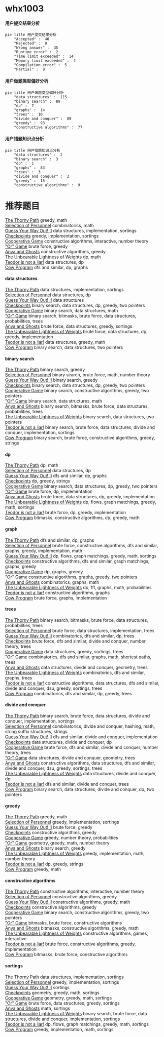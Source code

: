 # whx1003
<!-- tabs:start -->
#### **用户提交结果分析**

```mermaid
pie title 用户提交结果分析
    "Accepted" :  40
    "Rejected" :  0
    "Wrong answer" :  35
    "Runtime error" :  2
    "Time limit exceeded" :  14
    "Memory limit exceeded" :  4
    "Compilation error" :  5
    "Partial" :  0
```
#### **用户做题类型偏好分析**

```mermaid
pie title 用户做题类型偏好分析
    "data structures" :  115
    "binary search" :  89
    "dp" :  7
    "graphs" :  14
    "trees" :  10
    "divide and conquer" :  89
    "greedy" :  93
    "constructive algorithms" :  77
```
#### **用户错题知识点分析**

```mermaid
pie title 用户错题知识点分析
    "data structures" :  2
    "binary search" :  3
    "dp" :  1
    "graphs" :  83
    "trees" :  3
    "divide and conquer" :  3
    "greedy" :  15
    "constructive algorithms" :  9
```
<!-- tabs:end -->
# 推荐题目
[The Thorny Path](http://codeforces.com/problemset/problem/1411/F)		greedy,
                        math		  
[Selection of Personnel](http://codeforces.com/problemset/problem/630/F)		combinatorics,
                        math		  
[Guess Your Way Out! II](http://codeforces.com/problemset/problem/558/D)		data structures,
                        implementation,
                        sortings		  
[Checkpoints](http://codeforces.com/problemset/problem/709/B)		greedy,
                        implementation,
                        sortings		  
[Cooperative Game](https://codeforces.com/contest/1138/problem/F)		constructive algorithms,
                        interactive,
                        number theory		  
["Or" Game](http://codeforces.com/problemset/problem/578/B)		brute force,
                        greedy		  
[Anya and Ghosts](http://codeforces.com/problemset/problem/508/C)		constructive algorithms,
                        greedy		  
[The Unbearable Lightness of Weights](https://codeforces.com/contest/1078/problem/B)		dp,
                        math		  
[Teodor is not a liar!](http://codeforces.com/problemset/problem/930/C)		data structures,
                        dp		  
[Cow Program](http://codeforces.com/problemset/problem/283/B)		dfs and similar,
                        dp,
                        graphs		  
<!-- tabs:start -->
#### **data structures**
[The Thorny Path](http://codeforces.com/problemset/problem/558/D)		data structures,
                        implementation,
                        sortings		  
[Selection of Personnel](http://codeforces.com/problemset/problem/930/C)		data structures,
                        dp		  
[Guess Your Way Out! II](http://codeforces.com/problemset/problem/52/C)		data structures		  
[Checkpoints](http://codeforces.com/problemset/problem/1492/C)		binary search,
                        data structures,
                        dp,
                        greedy,
                        two pointers		  
[Cooperative Game](http://codeforces.com/problemset/problem/1490/G)		binary search,
                        data structures,
                        math		  
["Or" Game](http://codeforces.com/problemset/problem/1479/D)		binary search,
                        bitmasks,
                        brute force,
                        data structures,
                        probabilities,
                        trees		  
[Anya and Ghosts](http://codeforces.com/problemset/problem/1497/A)		brute force,
                        data structures,
                        greedy,
                        sortings		  
[The Unbearable Lightness of Weights](http://codeforces.com/problemset/problem/1491/C)		brute force,
                        data structures,
                        dp,
                        greedy,
                        implementation		  
[Teodor is not a liar!](http://codeforces.com/problemset/problem/1492/B)		data structures,
                        greedy,
                        math		  
[Cow Program](http://codeforces.com/problemset/problem/1436/E)		binary search,
                        data structures,
                        two pointers		  
#### **binary search**
[The Thorny Path](https://codeforces.com/contest/1240/problem/A)		binary search,
                        greedy		  
[Selection of Personnel](http://codeforces.com/problemset/problem/1485/C)		binary search,
                        brute force,
                        math,
                        number theory		  
[Guess Your Way Out! II](http://codeforces.com/problemset/problem/551/C)		binary search,
                        greedy		  
[Checkpoints](http://codeforces.com/problemset/problem/1492/C)		binary search,
                        data structures,
                        dp,
                        greedy,
                        two pointers		  
[Cooperative Game](http://codeforces.com/problemset/problem/1463/D)		binary search,
                        constructive algorithms,
                        greedy,
                        two pointers		  
["Or" Game](http://codeforces.com/problemset/problem/1490/G)		binary search,
                        data structures,
                        math		  
[Anya and Ghosts](http://codeforces.com/problemset/problem/1479/D)		binary search,
                        bitmasks,
                        brute force,
                        data structures,
                        probabilities,
                        trees		  
[The Unbearable Lightness of Weights](http://codeforces.com/problemset/problem/1436/E)		binary search,
                        data structures,
                        two pointers		  
[Teodor is not a liar!](http://codeforces.com/problemset/problem/1461/D)		binary search,
                        brute force,
                        data structures,
                        divide and conquer,
                        implementation,
                        sortings		  
[Cow Program](http://codeforces.com/problemset/problem/1493/C)		binary search,
                        brute force,
                        constructive algorithms,
                        greedy,
                        strings		  
#### **dp**
[The Thorny Path](https://codeforces.com/contest/1078/problem/B)		dp,
                        math		  
[Selection of Personnel](http://codeforces.com/problemset/problem/930/C)		data structures,
                        dp		  
[Guess Your Way Out! II](http://codeforces.com/problemset/problem/283/B)		dfs and similar,
                        dp,
                        graphs		  
[Checkpoints](http://codeforces.com/problemset/problem/1466/C)		dp,
                        greedy,
                        strings		  
[Cooperative Game](http://codeforces.com/problemset/problem/1492/C)		binary search,
                        data structures,
                        dp,
                        greedy,
                        two pointers		  
["Or" Game](https://codeforces.com/contest/1457/problem/C)		brute force,
                        dp,
                        implementation		  
[Anya and Ghosts](http://codeforces.com/problemset/problem/1491/C)		brute force,
                        data structures,
                        dp,
                        greedy,
                        implementation		  
[The Unbearable Lightness of Weights](http://codeforces.com/problemset/problem/1437/C)		dp,
                        flows,
                        graph matchings,
                        greedy,
                        math,
                        sortings		  
[Teodor is not a liar!](http://codeforces.com/problemset/problem/1499/B)		brute force,
                        dp,
                        greedy,
                        implementation		  
[Cow Program](http://codeforces.com/problemset/problem/1491/D)		bitmasks,
                        constructive algorithms,
                        dp,
                        greedy,
                        math		  
#### **graph**
[The Thorny Path](http://codeforces.com/problemset/problem/283/B)		dfs and similar,
                        dp,
                        graphs		  
[Selection of Personnel](http://codeforces.com/problemset/problem/1487/C)		brute force,
                        constructive algorithms,
                        dfs and similar,
                        graphs,
                        greedy,
                        implementation,
                        math		  
[Guess Your Way Out! II](http://codeforces.com/problemset/problem/1437/C)		dp,
                        flows,
                        graph matchings,
                        greedy,
                        math,
                        sortings		  
[Checkpoints](http://codeforces.com/problemset/problem/1470/D)		constructive algorithms,
                        dfs and similar,
                        graph matchings,
                        graphs,
                        greedy		  
[Cooperative Game](http://codeforces.com/problemset/problem/1476/C)		dp,
                        graphs,
                        greedy		  
["Or" Game](http://codeforces.com/problemset/problem/1304/D)		constructive algorithms,
                        graphs,
                        greedy,
                        two pointers		  
[Anya and Ghosts](http://codeforces.com/problemset/problem/1475/C)		combinatorics,
                        graphs,
                        math		  
[The Unbearable Lightness of Weights](http://codeforces.com/problemset/problem/553/E)		dp,
                        fft,
                        graphs,
                        math,
                        probabilities		  
[Teodor is not a liar!](http://codeforces.com/problemset/problem/1495/C)		constructive algorithms,
                        graphs		  
[Cow Program](http://codeforces.com/problemset/problem/1510/K)		brute force,
                        graphs,
                        implementation		  
#### **trees**
[The Thorny Path](http://codeforces.com/problemset/problem/1479/D)		binary search,
                        bitmasks,
                        brute force,
                        data structures,
                        probabilities,
                        trees		  
[Selection of Personnel](http://codeforces.com/problemset/problem/1511/C)		brute force,
                        data structures,
                        implementation,
                        trees		  
[Guess Your Way Out! II](http://codeforces.com/problemset/problem/1499/F)		combinatorics,
                        dfs and similar,
                        dp,
                        trees		  
[Checkpoints](http://codeforces.com/problemset/problem/1491/E)		brute force,
                        dfs and similar,
                        divide and conquer,
                        number theory,
                        trees		  
[Cooperative Game](http://codeforces.com/problemset/problem/1466/D)		data structures,
                        greedy,
                        sortings,
                        trees		  
["Or" Game](http://codeforces.com/problemset/problem/1495/D)		combinatorics,
                        dfs and similar,
                        graphs,
                        math,
                        shortest paths,
                        trees		  
[Anya and Ghosts](http://codeforces.com/problemset/problem/1303/G)		data structures,
                        divide and conquer,
                        geometry,
                        trees		  
[The Unbearable Lightness of Weights](http://codeforces.com/problemset/problem/1454/E)		combinatorics,
                        dfs and similar,
                        graphs,
                        trees		  
[Teodor is not a liar!](http://codeforces.com/problemset/problem/1494/D)		constructive algorithms,
                        data structures,
                        dfs and similar,
                        divide and conquer,
                        dsu,
                        greedy,
                        sortings,
                        trees		  
[Cow Program](http://codeforces.com/problemset/problem/1292/C)		combinatorics,
                        dfs and similar,
                        dp,
                        greedy,
                        trees		  
#### **divide and conquer**
[The Thorny Path](http://codeforces.com/problemset/problem/1461/D)		binary search,
                        brute force,
                        data structures,
                        divide and conquer,
                        implementation,
                        sortings		  
[Selection of Personnel](http://codeforces.com/problemset/problem/1466/G)		combinatorics,
                        divide and conquer,
                        hashing,
                        math,
                        string suffix structures,
                        strings		  
[Guess Your Way Out! II](http://codeforces.com/problemset/problem/1490/D)		dfs and similar,
                        divide and conquer,
                        implementation		  
[Checkpoints](https://codeforces.com/contest/1483/problem/C)		data structures,
                        divide and conquer,
                        dp		  
[Cooperative Game](http://codeforces.com/problemset/problem/1491/E)		brute force,
                        dfs and similar,
                        divide and conquer,
                        number theory,
                        trees		  
["Or" Game](http://codeforces.com/problemset/problem/1303/G)		data structures,
                        divide and conquer,
                        geometry,
                        trees		  
[Anya and Ghosts](http://codeforces.com/problemset/problem/1494/D)		constructive algorithms,
                        data structures,
                        dfs and similar,
                        divide and conquer,
                        dsu,
                        greedy,
                        sortings,
                        trees		  
[The Unbearable Lightness of Weights](http://codeforces.com/problemset/problem/1482/E)		data structures,
                        divide and conquer,
                        dp		  
[Teodor is not a liar!](http://codeforces.com/problemset/problem/566/C)		dfs and similar,
                        divide and conquer,
                        trees		  
[Cow Program](http://codeforces.com/problemset/problem/1428/F)		binary search,
                        data structures,
                        divide and conquer,
                        dp,
                        two pointers		  
#### **greedy**
[The Thorny Path](http://codeforces.com/problemset/problem/1411/F)		greedy,
                        math		  
[Selection of Personnel](http://codeforces.com/problemset/problem/709/B)		greedy,
                        implementation,
                        sortings		  
[Guess Your Way Out! II](http://codeforces.com/problemset/problem/578/B)		brute force,
                        greedy		  
[Checkpoints](http://codeforces.com/problemset/problem/508/C)		constructive algorithms,
                        greedy		  
[Cooperative Game](http://codeforces.com/problemset/problem/1198/F)		greedy,
                        number theory,
                        probabilities		  
["Or" Game](http://codeforces.com/problemset/problem/1312/A)		geometry,
                        greedy,
                        math,
                        number theory		  
[Anya and Ghosts](https://codeforces.com/contest/1240/problem/A)		binary search,
                        greedy		  
[The Unbearable Lightness of Weights](http://codeforces.com/problemset/problem/1370/A)		greedy,
                        implementation,
                        math,
                        number theory		  
[Teodor is not a liar!](http://codeforces.com/problemset/problem/1466/C)		dp,
                        greedy,
                        strings		  
[Cow Program](http://codeforces.com/problemset/problem/1447/B)		greedy,
                        math		  
#### **constructive algorithms**
[The Thorny Path](https://codeforces.com/contest/1138/problem/F)		constructive algorithms,
                        interactive,
                        number theory		  
[Selection of Personnel](http://codeforces.com/problemset/problem/508/C)		constructive algorithms,
                        greedy		  
[Guess Your Way Out! II](http://codeforces.com/problemset/problem/1270/B)		constructive algorithms,
                        greedy,
                        math		  
[Checkpoints](http://codeforces.com/problemset/problem/1493/A)		constructive algorithms,
                        greedy		  
[Cooperative Game](http://codeforces.com/problemset/problem/1463/D)		binary search,
                        constructive algorithms,
                        greedy,
                        two pointers		  
["Or" Game](https://codeforces.com/contest/1456/problem/B)		bitmasks,
                        brute force,
                        constructive algorithms		  
[Anya and Ghosts](http://codeforces.com/problemset/problem/1492/D)		bitmasks,
                        constructive algorithms,
                        greedy,
                        math		  
[The Unbearable Lightness of Weights](https://codeforces.com/contest/1504/problem/D)		constructive algorithms,
                        games,
                        interactive		  
[Teodor is not a liar!](https://codeforces.com/contest/1483/problem/A)		brute force,
                        constructive algorithms,
                        greedy,
                        implementation		  
[Cow Program](https://codeforces.com/contest/1457/problem/D)		bitmasks,
                        brute force,
                        constructive algorithms		  
#### **sortings**
[The Thorny Path](http://codeforces.com/problemset/problem/558/D)		data structures,
                        implementation,
                        sortings		  
[Selection of Personnel](http://codeforces.com/problemset/problem/709/B)		greedy,
                        implementation,
                        sortings		  
[Guess Your Way Out! II](http://codeforces.com/problemset/problem/984/A)		sortings		  
[Checkpoints](https://codeforces.com/contest/1496/problem/C)		geometry,
                        greedy,
                        math,
                        sortings		  
[Cooperative Game](http://codeforces.com/problemset/problem/1495/A)		geometry,
                        greedy,
                        math,
                        sortings		  
["Or" Game](http://codeforces.com/problemset/problem/1497/A)		brute force,
                        data structures,
                        greedy,
                        sortings		  
[Anya and Ghosts](http://codeforces.com/problemset/problem/1427/A)		math,
                        sortings		  
[The Unbearable Lightness of Weights](http://codeforces.com/problemset/problem/1461/D)		binary search,
                        brute force,
                        data structures,
                        divide and conquer,
                        implementation,
                        sortings		  
[Teodor is not a liar!](http://codeforces.com/problemset/problem/1437/C)		dp,
                        flows,
                        graph matchings,
                        greedy,
                        math,
                        sortings		  
[Cow Program](http://codeforces.com/problemset/problem/1473/A)		greedy,
                        implementation,
                        math,
                        sortings		  
<!-- tabs:end -->
